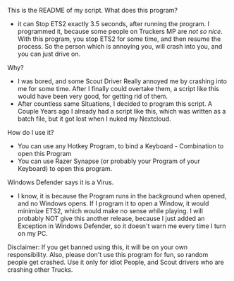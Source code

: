 This is the README of my script. 
What does this program? 
- it can Stop ETS2 exactly 3.5 seconds, after running the program. I programmed it, because some people on Truckers MP are *not so nice*. With this program, you stop ETS2 for some time, and then resume the process. So the person which is annoying you, will crash into you, and you can just drive on.

Why? 
- I was bored, and some Scout Driver Really annoyed me by crashing into me for some time. After I finally could overtake them, a script like this would have been very good, for getting rid of them. 
- After countless same Situations, I decided to program this script. 
A Couple Years ago I already had a script like this, which was written as a batch file, but it got lost when I nuked my Nextcloud. 

How do I use it? 
- You can use any Hotkey Program, to bind a Keyboard - Combination to open this Program
- You can use Razer Synapse (or probably your Program of your Keyboard) to open this program. 

Windows Defender says it is a Virus. 
- I know, it is because the Program runs in the background when opened, and no Windows opens. If I program it to open a Window, it would minimize ETS2, which would make no sense while playing. 
I will probably NOT give this another release, because I just added an Exception in Windows Defender, so it doesn't warn me every time I turn on my PC. 

 Disclaimer: 
 If you get banned using this, it will be on your own responsibility. Also, please don't use this program for fun, so random people get crashed. Use it only for idiot People, and Scout drivers who are crashing other Trucks.
